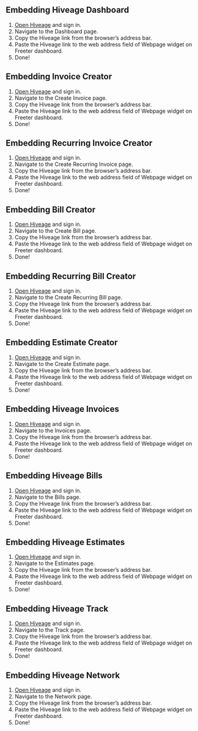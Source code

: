 ## Embedding Hiveage Dashboard

1. <a href="{{ curItem.homeUrl|e }}" target="_blank">Open Hiveage</a> and sign in.
2. Navigate to the Dashboard page.
3. Copy the Hiveage link from the browser’s address bar.
4. Paste the Hiveage link to the web address field of Webpage widget on Freeter dashboard.
5. Done!

## Embedding Invoice Creator

1. <a href="{{ curItem.homeUrl|e }}" target="_blank">Open Hiveage</a> and sign in.
2. Navigate to the Create Invoice page.
3. Copy the Hiveage link from the browser’s address bar.
4. Paste the Hiveage link to the web address field of Webpage widget on Freeter dashboard.
5. Done!

## Embedding Recurring Invoice Creator

1. <a href="{{ curItem.homeUrl|e }}" target="_blank">Open Hiveage</a> and sign in.
2. Navigate to the Create Recurring Invoice page.
3. Copy the Hiveage link from the browser’s address bar.
4. Paste the Hiveage link to the web address field of Webpage widget on Freeter dashboard.
5. Done!

## Embedding Bill Creator

1. <a href="{{ curItem.homeUrl|e }}" target="_blank">Open Hiveage</a> and sign in.
2. Navigate to the Create Bill page.
3. Copy the Hiveage link from the browser’s address bar.
4. Paste the Hiveage link to the web address field of Webpage widget on Freeter dashboard.
5. Done!

## Embedding Recurring Bill Creator

1. <a href="{{ curItem.homeUrl|e }}" target="_blank">Open Hiveage</a> and sign in.
2. Navigate to the Create Recurring Bill page.
3. Copy the Hiveage link from the browser’s address bar.
4. Paste the Hiveage link to the web address field of Webpage widget on Freeter dashboard.
5. Done!

## Embedding Estimate Creator

1. <a href="{{ curItem.homeUrl|e }}" target="_blank">Open Hiveage</a> and sign in.
2. Navigate to the Create Estimate page.
3. Copy the Hiveage link from the browser’s address bar.
4. Paste the Hiveage link to the web address field of Webpage widget on Freeter dashboard.
5. Done!

## Embedding Hiveage Invoices

1. <a href="{{ curItem.homeUrl|e }}" target="_blank">Open Hiveage</a> and sign in.
2. Navigate to the Invoices page.
3. Copy the Hiveage link from the browser’s address bar.
4. Paste the Hiveage link to the web address field of Webpage widget on Freeter dashboard.
5. Done!

## Embedding Hiveage Bills

1. <a href="{{ curItem.homeUrl|e }}" target="_blank">Open Hiveage</a> and sign in.
2. Navigate to the Bills page.
3. Copy the Hiveage link from the browser’s address bar.
4. Paste the Hiveage link to the web address field of Webpage widget on Freeter dashboard.
5. Done!

## Embedding Hiveage Estimates

1. <a href="{{ curItem.homeUrl|e }}" target="_blank">Open Hiveage</a> and sign in.
2. Navigate to the Estimates page.
3. Copy the Hiveage link from the browser’s address bar.
4. Paste the Hiveage link to the web address field of Webpage widget on Freeter dashboard.
5. Done!

## Embedding Hiveage Track

1. <a href="{{ curItem.homeUrl|e }}" target="_blank">Open Hiveage</a> and sign in.
2. Navigate to the Track page.
3. Copy the Hiveage link from the browser’s address bar.
4. Paste the Hiveage link to the web address field of Webpage widget on Freeter dashboard.
5. Done!

## Embedding Hiveage Network

1. <a href="{{ curItem.homeUrl|e }}" target="_blank">Open Hiveage</a> and sign in.
2. Navigate to the Network page.
3. Copy the Hiveage link from the browser’s address bar.
4. Paste the Hiveage link to the web address field of Webpage widget on Freeter dashboard.
5. Done!

